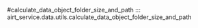 #calculate_data_object_folder_size_and_path
::: airt_service.data.utils.calculate_data_object_folder_size_and_path
